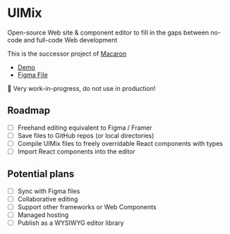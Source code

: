 # UIMix

Open-source Web site & component editor to fill in the gaps between no-code and full-code Web development

This is the successor project of [Macaron](https://macaron-elements.com/)

* [Demo](https://uimix-editor.vercel.app/)
* [Figma File](https://www.figma.com/file/Ec45PJS7toeZIZWXKBYthG/UIMix-editor?node-id=0%3A1&t=5n9xAh34Qj7xe1Pc-1)

🚧 Very work-in-progress, do not use in production!

## Roadmap

- [ ] Freehand editing equivalent to Figma / Framer
- [ ] Save files to GitHub repos (or local directories)
- [ ] Compile UIMix files to freely overridable React components with types
- [ ] Import React components into the editor

## Potential plans

- [ ] Sync with Figma files
- [ ] Collaborative editing
- [ ] Support other frameworks or Web Components
- [ ] Managed hosting
- [ ] Publish as a WYSIWYG editor library
